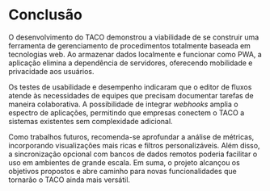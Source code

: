 # Conclusão

O desenvolvimento do TACO demonstrou a viabilidade de se construir uma ferramenta de gerenciamento de procedimentos totalmente baseada em tecnologias web. Ao armazenar dados localmente e funcionar como PWA, a aplicação elimina a dependência de servidores, oferecendo mobilidade e privacidade aos usuários.

Os testes de usabilidade e desempenho indicaram que o editor de fluxos atende às necessidades de equipes que precisam documentar tarefas de maneira colaborativa. A possibilidade de integrar _webhooks_ amplia o espectro de aplicações, permitindo que empresas conectem o TACO a sistemas existentes sem complexidade adicional.

Como trabalhos futuros, recomenda-se aprofundar a análise de métricas, incorporando visualizações mais ricas e filtros personalizáveis. Além disso, a sincronização opcional com bancos de dados remotos poderia facilitar o uso em ambientes de grande escala. Em suma, o projeto alcançou os objetivos propostos e abre caminho para novas funcionalidades que tornarão o TACO ainda mais versátil.
